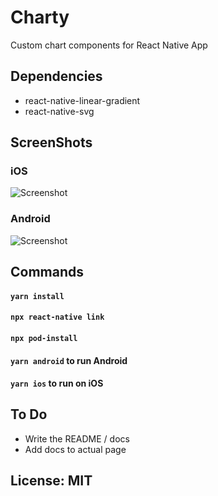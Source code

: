 # Charty

Custom chart components for React Native App

## Dependencies

-   react-native-linear-gradient
-   react-native-svg

## ScreenShots

### iOS

![Screenshot](https://res.cloudinary.com/dpuietmcx/image/upload/c_scale,w_274/v1664477440/Simulator_Screen_Shot_-_iPhone_13_-_2022-09-29_at_19.45.15_g7zlgn.png)

### Android

![Screenshot](https://res.cloudinary.com/dpuietmcx/image/upload/c_scale,w_274/v1664477851/Screenshot_1664477827_zsxfxr.png)

## Commands

#### `yarn install`

#### `npx react-native link`

#### `npx pod-install`

#### `yarn android` to run Android

#### `yarn ios` to run on iOS

## To Do

-   Write the README / docs
-   Add docs to actual page

## License: MIT
